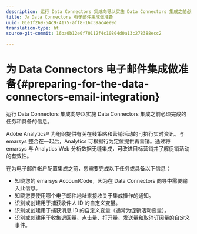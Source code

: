 ```yaml
---
description: 运行 Data Connectors 集成向导以实施 Data Connectors 集成之前必须完成的任务和具备的信息。
title: 为 Data Connectors 电子邮件集成做准备
uuid: 01e1f269-54c9-4175-aff8-16c39ac4ee9d
translation-type: ht
source-git-commit: 16ba0b12e0f70112f4c10804d0a13c278388ecc2

---
```



# 为 Data Connectors 电子邮件集成做准备{#preparing-for-the-data-connectors-email-integration}

运行 Data Connectors 集成向导以实施 Data Connectors 集成之前必须完成的任务和具备的信息。

Adobe Analytics® 为组织提供有关在线策略和营销活动的可执行实时资讯。与 emarsys 整合在一起后，Analytics 可根据行为定位提供再营销。通过将 emarsys 与 Analytics Web 分析数据无缝集成，可改进目标营销并了解促销活动的有效性。

在为电子邮件帐户配置集成之前，您需要完成以下任务或具备以下信息：

* 知晓您的 emarsys AccountCode，因为在 Data Connectors 向导中需要输入此信息。
* 知晓您要使用哪个电子邮件地址来接收关于集成操作的通知。
* 识别或创建用于捕获收件人 ID 的自定义变量。
* 识别或创建用于捕获消息 ID 的自定义变量（通常为促销活动变量）。
* 识别或创建用于收集退回量、点击量、打开量、发送量和取消订阅量的自定义事件。


